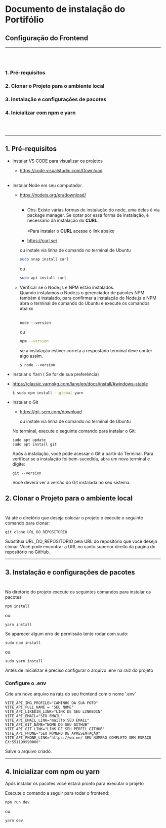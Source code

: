 # Documento de instalação do Portifólio

## Configuração do Frontend
------------------------------------------------
<br></br>
### 1. Pré-requisitos
### 2. Clonar o Projeto para o ambiente local
### 3. Instalação e configurações de pacotes
### 4. Inicializar com npm e yarn
<br></br>

-------------------------------------------------

## 1. Pré-requisitos

- Instalar VS CODE para visualizar os projetos

    - https://code.visualstudio.com/Download <br/><br/>

- Instalar Node em seu computador.

    - https://nodejs.org/en/download/ <br/><br/>

        - Obs: Existe várias formas de instalação do node, uma delas é via package manager. Se optar por essa forma de instalação, é necessário da instalação do <b>CURL</b>.<br/><br/>
      \*Para instalar o <b>CURL</b> acesse o link abaixo

      - https://curl.se/
      
      ou instale via linha de comando no terminal de Ubuntu

      ```sh
      sudo snap install curl
      ```

      ou

      ```sh
      sudo apt install curl
      ```
    - Verificar se o Node.js e NPM estão instalados.<br/>
    Quando instalamos o Node.js o gerenciador de pacotes NPM também é instalado, para confirmar a instalação do Node.js e NPM abra o terminal de comando do Ubuntu e execute os comandos abaixo <br/><br/>
        ```
        node --version 
        ```
        ou

        ```sh
        npm --version
        ```

        se a instalação estiver correta a respostado terminal deve conter algo assim.

        ```
        $ node --version

 - Instalar o Yarn ( Se for de sua preferência)

  - https://classic.yarnpkg.com/lang/en/docs/install/#windows-stable

    ```sh
    $ sudo npm install --global yarn
    ```

- Instalar o Git 

  - https://git-scm.com/download

    ou instale via linha de comando no terminal de Ubuntu

   No terminal, execute o seguinte comando para instalar o Git:
    ```
    sudo apt update
    sudo apt install git
    ```

    Após a instalação, você pode acessar o Git a partir do Terminal.
    Para verificar se a instalação foi bem-sucedida, abra um novo terminal e digite:
    ```
    git --version
    ```
    Você deverá ver a versão do Git instalada no seu sistema.

## 2. Clonar o Projeto para o ambiente local <br /><br />

Vá até o diretório que deseja colocar o projeto e execute o seguinte comando para clonar:
```
git clone URL_DO_REPOSITORIO
```

Substitua URL_DO_REPOSITORIO pela URL do repositório que você deseja clonar. Você pode encontrar a URL no canto superior direito da página do repositório no GitHub.



------------------------------------------------

## 3. Instalação e configurações de pacotes <br /><br />

No diretório do projeto execute os seguintes comandos para instalar os pacotes

```
npm install
```
ou
```
yarn install
```

Se aparecer algum erro de permissão tente rodar com sudo: 

```
sudo npm install
```
ou
```
sudo yarn install
```

Antes de inicializar é preciso configurar o arquivo .env na raiz do projeto

### Configure o .env
Crie um novo arquivo na raiz do seu frontend com o nome '.env'
```
VITE_API_IMG_PROFILE="CAMINHO DA SUA FOTO"
VITE_API_FULL_NAME = "SEU NOME"
VITE_API_LIKEDIN_LINK="LINK DE SEU LINKEDIN"
VITE_API_EMAIL="SEU EMAIL"
VITE_API_EMAIL_LINK="mailto:SEU EMAIL"
VITE_API_GIT_NAME="NOME DO SEU GITHUB"
VITE_API_GIT_LINK="LINK DE SEU PERFIL GITHUB"
VITE_API_PHONE="SEU NÚMERO DE APRESENTAÇÃO"
VITE_API_PHONE_LINK="https://wa.me/ SEU NÚMERO COMPLETO SEM ESPAÇO EX:551199990000"
```

Salve o arquivo criado.

----------------------------------------------------------------
## 4. Inicializar com npm ou yarn

Após instalar os pacotes você estará pronto para executar o projeto

Execute o comando a seguir para rodar o frontend:

```
npm run dev
```
ou
```
yarn dev
```